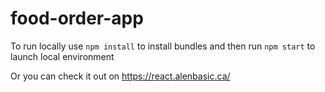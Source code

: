 # food-order-app

To run locally use `npm install` to install bundles and then run `npm start` to launch local environment

Or you can check it out on https://react.alenbasic.ca/
